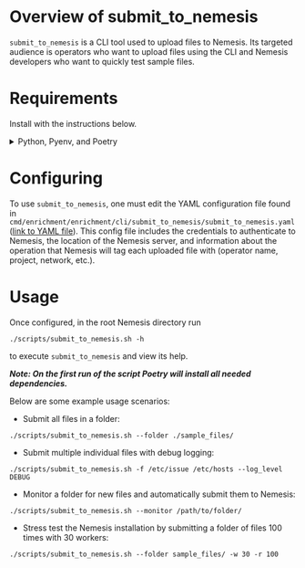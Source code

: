 # Overview of submit_to_nemesis
`submit_to_nemesis` is a CLI tool used to upload files to Nemesis. Its targeted audience is operators who want to upload files using the CLI and Nemesis developers who want to quickly test sample files.

# Requirements
Install with the instructions below.

<details>
<summary>
Python, Pyenv, and Poetry
</summary>
To get Nemesis running, Python 3.11.2 is needed in order to run nemesis-cli.py (which configures Nemesis's k8s environment). It is not required to install Pyenv/Poetry. However, Pyenv makes global python version management easy and Poetry is required if using the submit_to_nemesis CLI tool.

## Install Pyenv
**Purpose:** Manages python environments in a sane way.

1. Install the [relevant prereqs specified by PyEnv](https://github.com/pyenv/pyenv/wiki#suggested-build-environment).
2. Installation:
```bash
curl https://pyenv.run | bash
```
3. After running the install script, add the following to `~/.bashrc` (after pyenv finishes installing, it prints a message telling you to add this):
```bash
export PYENV_ROOT="$HOME/.pyenv"
command -v pyenv >/dev/null || export PATH="$PYENV_ROOT/bin:$PATH"
eval "$(pyenv init -)"
```
4. Restart your shell
5. Install a version of Python and configure the version of Python to use globally on your machine
```bash
 pyenv install 3.11.2
 pyenv global 3.11.2
```

**Validation:** Running `python3 --version` should show version 3.11.2.

## Install Poetry
**Purpose:** Python package and dependency management tool.
```bash
python3 -c 'from urllib.request import urlopen; print(urlopen("https://install.python-poetry.org").read().decode())' | python3 -
```

Add the following to `~/.bashrc`:
```bash
export PATH="$HOME/.local/bin:$PATH"
```

Restart your shell.

**Validation:** Running `poetry --version` from the shell should output the current version.

## Install Poetry Environment for Artifact Submission
**Purpose:** Install the Poetry environment for ./scripts/submit_to_nemesis.sh

`./scripts/submit_to_nemesis.sh` uses code from a Nemesis module that needs its Poetry environment installed first.

```
poetry -C ./cmd/enrichment/ install
```
</details>

# Configuring
To use `submit_to_nemesis`, one must edit the YAML configuration file found in `cmd/enrichment/enrichment/cli/submit_to_nemesis/submit_to_nemesis.yaml` ([link to YAML file](../cmd/enrichment/enrichment/cli/submit_to_nemesis/submit_to_nemesis.yaml)). This config file includes the credentials to authenticate to Nemesis, the location of the Nemesis server, and information about the operation that Nemesis will tag each uploaded file with (operator name, project, network, etc.).

# Usage
Once configured, in the root Nemesis directory run
 ```
 ./scripts/submit_to_nemesis.sh -h
 ```
 to execute `submit_to_nemesis` and view its help.

***Note: On the first run of the script Poetry will install all needed dependencies.***

Below are some example usage scenarios:
* Submit all files in a folder:
```
./scripts/submit_to_nemesis.sh --folder ./sample_files/
```

* Submit multiple individual files with debug logging:
```
./scripts/submit_to_nemesis.sh -f /etc/issue /etc/hosts --log_level DEBUG
```

* Monitor a folder for new files and automatically submit them to Nemesis:
```
./scripts/submit_to_nemesis.sh --monitor /path/to/folder/
```

* Stress test the Nemesis installation by submitting a folder of files 100 times with 30 workers:
```
./scripts/submit_to_nemesis.sh --folder sample_files/ -w 30 -r 100
```